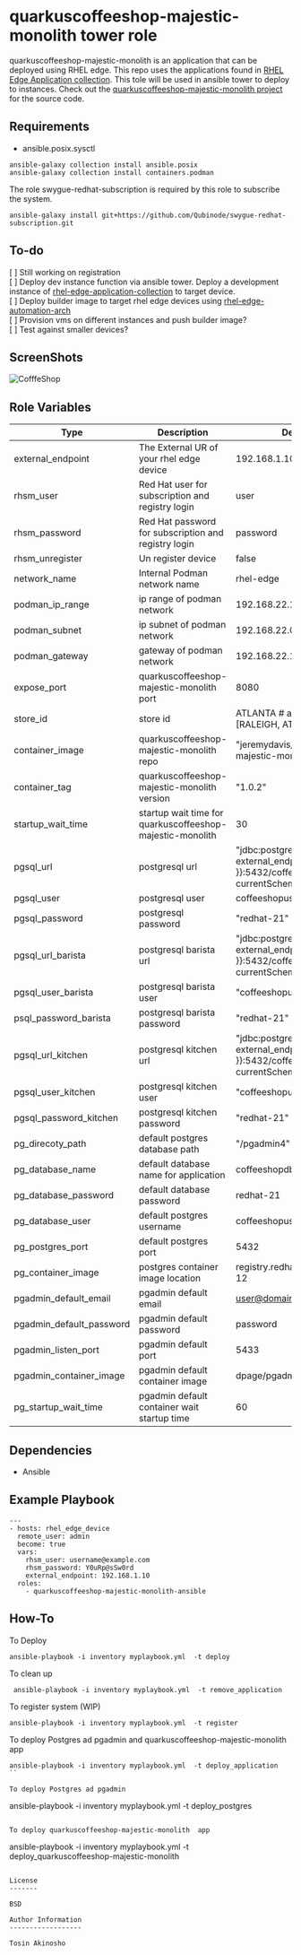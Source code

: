 quarkuscoffeeshop-majestic-monolith tower role
=========

quarkuscoffeeshop-majestic-monolith is an application that can be deployed using RHEL edge.  This repo uses the applications found in [RHEL Edge Application collection](https://github.com/tosin2013/rhel-edge-application-collection). This tole will be used in ansible tower to deploy to instances. Check out  the [quarkuscoffeeshop-majestic-monolith project](https://github.com/jeremyrdavis/quarkuscoffeeshop-majestic-monolith) for the source code.

Requirements
------------
* ansible.posix.sysctl
```
ansible-galaxy collection install ansible.posix
ansible-galaxy collection install containers.podman
```

The role swygue-redhat-subscription is required by this role to subscribe the system.
```
ansible-galaxy install git+https://github.com/Qubinode/swygue-redhat-subscription.git
```

To-do
-----
[ ] Still working on registration  
[ ] Deploy dev instance function via ansible tower. Deploy a development instance of [rhel-edge-application-collection](https://github.com/tosin2013/rhel-edge-application-collection) to target device.  
[ ] Deploy builder image to target rhel edge devices using [rhel-edge-automation-arch](https://github.com/redhat-cop/rhel-edge-automation-arch)  
[ ] Provision vms on different instances and push builder image?  
[ ] Test against smaller devices?

ScreenShots
------------------------------------------------
![CofffeShop](images/coffeeshop.png)

Role Variables
--------------
Type  | Description  | Default Value
--|---|--
external_endpoint | The External UR of your rhel edge device | 192.168.1.10
rhsm_user | Red Hat user for subscription and registry login  |  user
rhsm_password | Red Hat password for subscription and registry login  |  password
rhsm_unregister | Un register device |  false
network_name | Internal Podman network name |  rhel-edge
podman_ip_range | ip range of podman network |  192.168.22.128/25
podman_subnet | ip subnet of podman network |  192.168.22.0/24
podman_gateway | gateway of podman network |  192.168.22.1
expose_port | quarkuscoffeeshop-majestic-monolith port |  8080
store_id | store id |  ATLANTA # accepted values [RALEIGH, ATLANTA, CHARLOTTE]
container_image | quarkuscoffeeshop-majestic-monolith repo |  "jeremydavis/quarkuscoffeeshop-majestic-monolith-jvm"
container_tag | quarkuscoffeeshop-majestic-monolith version | "1.0.2"
startup_wait_time | startup wait time for  quarkuscoffeeshop-majestic-monolith |  30
pgsql_url | postgresql url|  "jdbc:postgresql://{{ external_endpoint }}:5432/coffeeshopdb?currentSchema=coffeeshop"
pgsql_user | postgresql user |  coffeeshopuser
pgsql_password | postgresql password |  "redhat-21"
pgsql_url_barista | postgresql barista url  |  "jdbc:postgresql://{{ external_endpoint }}:5432/coffeeshopdb?currentSchema=barista"
pgsql_user_barista | postgresql barista user |  "coffeeshopuser"
psql_password_barista | postgresql barista password |  "redhat-21"
pgsql_url_kitchen | postgresql kitchen url |  "jdbc:postgresql://{{ external_endpoint }}:5432/coffeeshopdb?currentSchema=kitchen"
pgsql_user_kitchen | postgresql kitchen user   |  "coffeeshopuser"
pgsql_password_kitchen | postgresql kitchen password   |  "redhat-21"
pg_direcoty_path | default postgres database path | "/pgadmin4"
pg_database_name | default database name for application |  coffeeshopdb
pg_database_password | default database password| redhat-21
pg_database_user | default postgres username | coffeeshopuser
pg_postgres_port | default postgres port | 5432
pg_container_image | postgres container image location | registry.redhat.io/rhel8/postgresql-12
pgadmin_default_email |  pgadmin default email |  user@domain.com
pgadmin_default_password | pgadmin default password |  password
pgadmin_listen_port | pgadmin default port|  5433
pgadmin_container_image | pgadmin default container image |  dpage/pgadmin4:latest
pg_startup_wait_time | pgadmin default container wait startup time |  60


Dependencies
------------
* Ansible

Example Playbook
----------------

    ---
    - hosts: rhel_edge_device
      remote_user: admin
      become: true
      vars: 
        rhsm_user: username@example.com
        rhsm_password: Y0uRp@sSw0rd
        external_endpoint: 192.168.1.10
      roles:
        - quarkuscoffeeshop-majestic-monolith-ansible


How-To 
--------

To Deploy 

```
ansible-playbook -i inventory myplaybook.yml  -t deploy
```

To clean up 
```
 ansible-playbook -i inventory myplaybook.yml  -t remove_application
```

To register system (WIP)
```
ansible-playbook -i inventory myplaybook.yml  -t register
```

To deploy Postgres ad pgadmin and quarkuscoffeeshop-majestic-monolith  app 
```
ansible-playbook -i inventory myplaybook.yml  -t deploy_application
``

To deploy Postgres ad pgadmin 
```
ansible-playbook -i inventory myplaybook.yml  -t deploy_postgres
```

To deploy quarkuscoffeeshop-majestic-monolith  app 
```
ansible-playbook -i inventory myplaybook.yml  -t deploy_quarkuscoffeeshop-majestic-monolith
```

License
-------

BSD

Author Information
------------------

Tosin Akinosho
